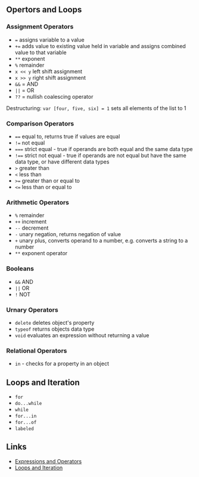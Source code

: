 ## Opertors and Loops

### Assignment Operators

- `=` assigns variable to a value
- `+=` adds value to existing value held in variable and assigns combined value to that variable
- `**` exponent
- `%` remainder
- `x << y` left shift assignment
- `x >> y` right shift assignment
- `&&` = AND
- `||` = OR
- `??` = nullish coalescing operator

Destructuring: `var [four, five, six] = 1` sets all elements of the list to 1

### Comparison Operators

- `==` equal to, returns true if values are equal
- `!=` not equal
- `===` strict equal - true if operands are both equal and the same data type
- `!==` strict not equal - true if operands are not equal but have the same data type, or have different data types
- `>` greater than
- `<` less than
- `>=` greater than or equal to
- `<=` less than or equal to

### Arithmetic Operators

- `%` remainder
- `++` increment
- `--` decrement
- `-` unary negation, returns negation of value
- `+` unary plus, converts operand to a number, e.g. converts a string to a number
- `**` exponent operator

### Booleans

- `&&` AND
- `||` OR
- `!` NOT

### Urnary Operators

- `delete` deletes object's property
- `typeof` returns objects data type
- `void` evaluates an expression without returning a value

### Relational Operators

- `in` - checks for a property in an object

## Loops and Iteration

- `for`
- `do...while`
- `while`
- `for...in`
- `for...of`
- `labeled`



## Links

- [Expressions and Operators](https://developer.mozilla.org/en-US/docs/Web/JavaScript/Guide/Expressions_and_Operators)
- [Loops and Iteration](https://developer.mozilla.org/en-US/docs/Web/JavaScript/Guide/Loops_and_iteration)